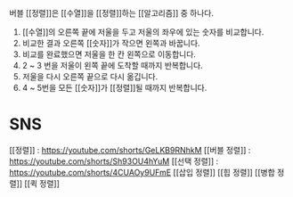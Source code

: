 버블 [[정렬]]은 [[수열]]을 [[정렬]]하는 [[알고리즘]] 중 하나다.

1. [[수열]]의 오른쪽 끝에 저울을 두고 저울의 좌우에 있는 숫자를 비교합니다.
2. 비교한 결과 오른쪽 [[숫자]]가 작으면 왼쪽과 바꿉니다.
3. 비교를 완료했으면 저울을 한 칸 왼쪽으로 이동합니다.
4. 2 ~ 3 번을 저울이 왼쪽 끝에 도착할 때까지 반복합니다.
5. 저울을 다시 오른쪽 끝으로 다시 옮깁니다.
6. 4 ~ 5번을 모든 [[숫자]]가 [[정렬]]될 때까지 반복합니다.
# SNS
[[정렬]] : https://youtube.com/shorts/GeLKB9RNhkM
[[버블 정렬]] : https://youtube.com/shorts/Sh93OU4hYuM
[[선택 정렬]] : https://youtube.com/shorts/4CUAOy9UFmE
[[삽입 정렬]]
[[힙 정렬]]
[[병합 정렬]]
[[퀵 정렬]]